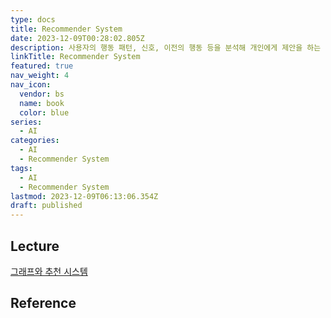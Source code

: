 ```yaml
---
type: docs
title: Recommender System
date: 2023-12-09T00:28:02.805Z
description: 사용자의 행동 패턴, 신호, 이전의 행동 등을 분석해 개인에게 제안을 하는 것에 맞춤화된 기술
linkTitle: Recommender System
featured: true
nav_weight: 4
nav_icon:
  vendor: bs
  name: book
  color: blue
series:
  - AI
categories:
  - AI
  - Recommender System
tags:
  - AI
  - Recommender System
lastmod: 2023-12-09T06:13:06.354Z
draft: published
---
```


## Lecture

[그래프와 추천 시스템](https://www.boostcourse.org/ai211)

## Reference

